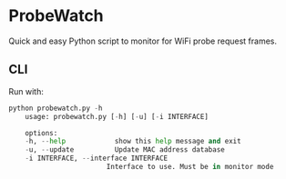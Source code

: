 # ProbeWatch

Quick and easy Python script to monitor for WiFi probe request frames.

## CLI
Run with:
```python
python probewatch.py -h
	usage: probewatch.py [-h] [-u] [-i INTERFACE]

	options:
  	-h, --help            show this help message and exit
  	-u, --update          Update MAC address database
  	-i INTERFACE, --interface INTERFACE
                        Interface to use. Must be in monitor mode

```
